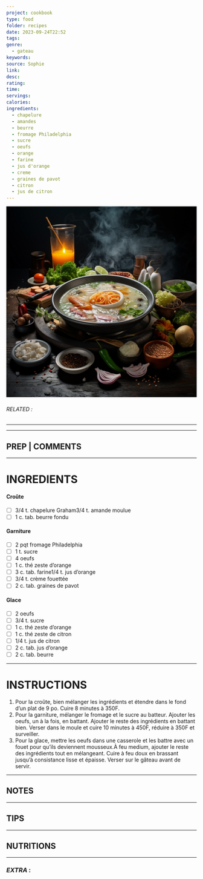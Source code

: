```yaml
---
project: cookbook
type: food
folder: recipes
date: 2023-09-24T22:52
tags: 
genre:
  - gateau
keywords: 
source: Sophie
link: 
desc: 
rating: 
time: 
servings: 
calories: 
ingredients:
  - chapelure
  - amandes
  - beurre
  - fromage Philadelphia
  - sucre
  - oeufs
  - orange
  - farine
  - jus d'orange
  - creme
  - graines de pavot
  - citron
  - jus de citron
---
```


![IMAGE](_default.png)

###### *RELATED* : 
---


---
## PREP | COMMENTS



---
# INGREDIENTS

#### Croûte 

- [ ] 3/4 t. chapelure Graham3/4 t. amande moulue
- [ ] 1 c. tab. beurre fondu  

#### Garniture  

- [ ] 2 pqt fromage Philadelphia
- [ ] 1 t. sucre
- [ ] 4 oeufs
- [ ] 1 c. thé zeste d’orange
- [ ] 3 c. tab. farine1/4 t. jus d’orange
- [ ] 3/4 t. crème fouettée
- [ ] 2 c. tab. graines de pavot

#### Glace

- [ ] 2 oeufs
- [ ] 3/4 t. sucre
- [ ] 1 c. thé zeste d’orange
- [ ] 1 c. thé zeste de citron
- [ ] 1/4 t. jus de citron
- [ ] 2 c. tab. jus d’orange
- [ ] 2 c. tab. beurre

---
# INSTRUCTIONS

1. Pour la croûte, bien mélanger les ingrédients et étendre dans le fond d’un plat de 9 po. Cuire 8 minutes à 350F.
2. Pour la garniture, mélanger le fromage et le sucre au batteur. Ajouter les oeufs, un à la fois, en battant. Ajouter le reste des ingrédients en battant bien. Verser dans le moule et cuire 10 minutes à 450F, réduire à 350F et surveiller.
3. Pour la glace, mettre les oeufs dans une casserole et les battre avec un fouet pour qu’ils deviennent mousseux.À feu medium, ajouter le reste des ingrédients tout en mélangeant. Cuire à feu doux en brassant jusqu’à consistance lisse et épaisse. Verser sur le gâteau avant de servir.

---
## NOTES



---
## TIPS



---
## NUTRITIONS



---
### *EXTRA* :



